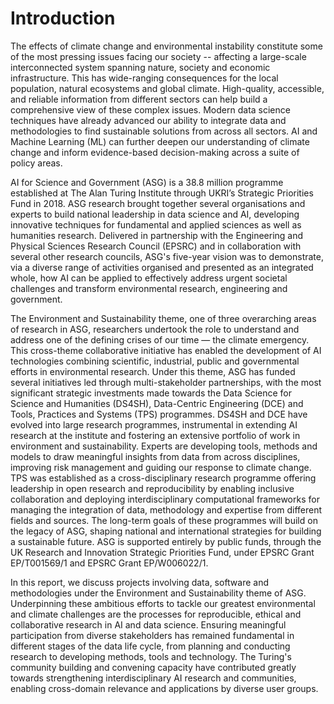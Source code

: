 # Introduction

The effects of climate change and environmental instability constitute some of the most pressing issues facing our society -- affecting a large-scale interconnected system spanning nature, society and economic infrastructure. This has wide-ranging consequences for the local population, natural ecosystems and global climate. High-quality, accessible, and reliable information from different sectors can help build a comprehensive view of these complex issues. Modern data science techniques have already advanced our ability to integrate data and methodologies to find sustainable solutions from across all sectors. AI and  Machine Learning (ML) can further deepen our understanding of climate change and inform evidence-based decision-making across a suite of policy areas. 

AI for Science and Government (ASG) is a 38.8 million programme established at The Alan Turing Institute through UKRI’s Strategic Priorities Fund in 2018. ASG research brought together several organisations and experts to build national leadership in data science and AI, developing innovative techniques for fundamental and applied sciences as well as humanities research. Delivered in partnership with the Engineering and Physical Sciences Research Council (EPSRC) and in collaboration with several other research councils, ASG's five-year vision was to demonstrate, via a diverse range of activities organised and presented as an integrated whole, how AI can be applied to effectively address urgent societal challenges and transform environmental research, engineering and government. 

The Environment and Sustainability theme, one of three overarching areas of research in ASG, researchers undertook the role to understand and address one of the defining crises of our time — the climate emergency. This cross-theme collaborative initiative has enabled the development of AI technologies combining scientific, industrial, public and governmental efforts in environmental research. Under this theme, ASG has funded several initiatives led through multi-stakeholder partnerships, with the most significant strategic investments made towards the Data Science for Science and Humanities (DS4SH), Data-Centric Engineering (DCE) and Tools, Practices and Systems (TPS) programmes. DS4SH and DCE have evolved into large research programmes, instrumental in extending AI research at the institute and fostering an extensive portfolio of work in environment and sustainability. Experts are developing tools, methods and models to draw meaningful insights from data from across disciplines, improving risk management and guiding our response to climate change. TPS was established as a cross-disciplinary research programme offering leadership in open research and reproducibility by enabling inclusive collaboration and deploying interdisciplinary computational frameworks for managing the integration of data, methodology and expertise from different fields and sources. The long-term goals of these programmes will build on the legacy of ASG, shaping national and international strategies for building a sustainable future.
ASG is supported entirely by public funds, through the UK Research and Innovation Strategic Priorities Fund, under EPSRC Grant EP/T001569/1 and EPSRC Grant EP/W006022/1. 

In this report, we discuss projects involving data, software and methodologies under the Environment and Sustainability theme of ASG. Underpinning these ambitious efforts to tackle our greatest environmental and climate challenges are the processes for reproducible, ethical and collaborative research in AI and data science. Ensuring meaningful participation from diverse stakeholders has remained fundamental in different stages of the data life cycle, from planning and conducting research to developing methods, tools and technology. The Turing's community building and convening capacity have contributed greatly towards strengthening interdisciplinary AI research and communities, enabling cross-domain relevance and applications by diverse user groups.